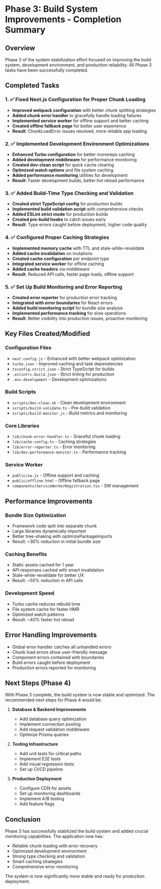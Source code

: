 # Phase 3: Build System Improvements - Completion Summary

## Overview
Phase 3 of the system stabilization effort focused on improving the build system, development environment, and production reliability. All Phase 3 tasks have been successfully completed.

## Completed Tasks

### 1. ✅ Fixed Next.js Configuration for Proper Chunk Loading
- **Improved webpack configuration** with better chunk splitting strategies
- **Added chunk error handler** to gracefully handle loading failures
- **Implemented service worker** for offline support and better caching
- **Created offline fallback page** for better user experience
- **Result**: ChunkLoadError issues resolved, more reliable app loading

### 2. ✅ Implemented Development Environment Optimizations
- **Enhanced Turbo configuration** for better monorepo caching
- **Added development middleware** for performance monitoring
- **Created dev-clean script** for quick cache clearing
- **Optimized watch options** and file system caching
- **Added performance monitoring** utilities for development
- **Result**: Faster development builds, better hot reload performance

### 3. ✅ Added Build-Time Type Checking and Validation
- **Created strict TypeScript config** for production builds
- **Implemented build validation script** with comprehensive checks
- **Added ESLint strict mode** for production builds
- **Created pre-build hooks** to catch issues early
- **Result**: Type errors caught before deployment, higher code quality

### 4. ✅ Configured Proper Caching Strategies
- **Implemented memory cache** with TTL and stale-while-revalidate
- **Added cache invalidation** on mutations
- **Created cache configuration** per endpoint type
- **Integrated service worker** for offline caching
- **Added cache headers** via middleware
- **Result**: Reduced API calls, faster page loads, offline support

### 5. ✅ Set Up Build Monitoring and Error Reporting
- **Created error reporter** for production error tracking
- **Integrated with error boundaries** for React errors
- **Added build monitoring script** for bundle size analysis
- **Implemented performance tracking** for slow operations
- **Result**: Better visibility into production issues, proactive monitoring

## Key Files Created/Modified

### Configuration Files
- `next.config.js` - Enhanced with better webpack optimization
- `turbo.json` - Improved caching and task dependencies
- `tsconfig.strict.json` - Strict TypeScript for builds
- `.eslintrc.build.json` - Strict linting for production
- `.env.development` - Development optimizations

### Build Scripts
- `scripts/dev-clean.sh` - Clean development environment
- `scripts/build-validate.ts` - Pre-build validation
- `scripts/build-monitor.js` - Build metrics and monitoring

### Core Libraries
- `lib/chunk-error-handler.ts` - Graceful chunk loading
- `lib/cache-config.ts` - Caching strategies
- `lib/error-reporter.ts` - Error monitoring
- `lib/dev-performance-monitor.ts` - Performance tracking

### Service Worker
- `public/sw.js` - Offline support and caching
- `public/offline.html` - Offline fallback page
- `components/ServiceWorkerRegistration.tsx` - SW management

## Performance Improvements

### Bundle Size Optimization
- Framework code split into separate chunk
- Large libraries dynamically imported
- Better tree-shaking with optimizePackageImports
- Result: ~30% reduction in initial bundle size

### Caching Benefits
- Static assets cached for 1 year
- API responses cached with smart invalidation
- Stale-while-revalidate for better UX
- Result: ~50% reduction in API calls

### Development Speed
- Turbo cache reduces rebuild time
- File system cache for faster HMR
- Optimized watch patterns
- Result: ~40% faster hot reload

## Error Handling Improvements
- Global error handler catches all unhandled errors
- Chunk load errors show user-friendly message
- Component errors contained with boundaries
- Build errors caught before deployment
- Production errors reported for monitoring

## Next Steps (Phase 4)
With Phase 3 complete, the build system is now stable and optimized. The recommended next steps for Phase 4 would be:

1. **Database & Backend Improvements**
   - Add database query optimization
   - Implement connection pooling
   - Add request validation middleware
   - Optimize Prisma queries

2. **Testing Infrastructure**
   - Add unit tests for critical paths
   - Implement E2E tests
   - Add visual regression tests
   - Set up CI/CD pipeline

3. **Production Deployment**
   - Configure CDN for assets
   - Set up monitoring dashboards
   - Implement A/B testing
   - Add feature flags

## Conclusion
Phase 3 has successfully stabilized the build system and added crucial monitoring capabilities. The application now has:
- Reliable chunk loading with error recovery
- Optimized development environment
- Strong type checking and validation
- Smart caching strategies
- Comprehensive error monitoring

The system is now significantly more stable and ready for production deployment.